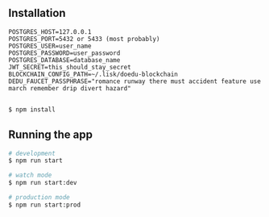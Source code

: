 ## Installation

```Create .env file in main directory and set PostgreSQL database connection variables like:
POSTGRES_HOST=127.0.0.1
POSTGRES_PORT=5432 or 5433 (most probably)
POSTGRES_USER=user_name
POSTGRES_PASSWORD=user_password
POSTGRES_DATABASE=database_name
JWT_SECRET=this_should_stay_secret
BLOCKCHAIN_CONFIG_PATH=~/.lisk/doedu-blockchain
DEDU_FAUCET_PASSPHRASE="romance runway there must accident feature use march remember drip divert hazard"


```

```bash
$ npm install
```

## Running the app

```bash
# development
$ npm run start

# watch mode
$ npm run start:dev

# production mode
$ npm run start:prod
```
